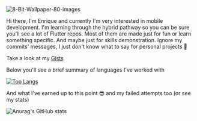 ![8-Bit-Wallpaper-80-images](https://user-images.githubusercontent.com/27792588/153758659-bb610dc5-604e-410e-a5c5-f7d136b7da7c.jpg)


Hi there, I'm Enrique and currently I'm very interested in mobile development. I'm learning through the hybrid pathway
so you can be sure you'll see a lot of Flutter repos. Most of them are made just for fun or learn something specific. And maybe
just for skills demonstration. Ignore my commits' messages, I just don't know what to say for personal projects 🤔

Take a look at my [Gists](https://gist.github.com/ENez7)

Below you'll see a brief summary of languages I've worked with

[![Top Langs](https://github-readme-stats.vercel.app/api/top-langs/?username=enez7&layout=compact&theme=vue-dark&hide=html)](https://github.com/anuraghazra/github-readme-stats) 

And what I've earned up to this point 😎 and my failed attempts too (or see my stats)

![Anurag's GitHub stats](https://github-readme-stats.vercel.app/api?username=enez7&theme=vue-dark&show_icons=true)
